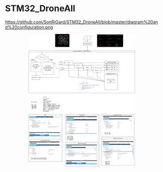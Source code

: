 # STM32_DroneAll

https://github.com/SonRiGard/STM32_DroneAll/blob/master/diagram%20and%20configuration.png

<p align="center">
  <img src="https://github.com/SonRiGard/STM32_DroneAll/blob/master/diagram%20and%20configuration.png" width="350" title="hover text">
</p>
